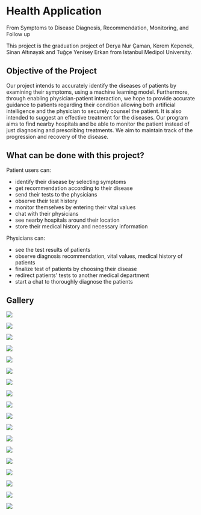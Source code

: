 # Health Application
From Symptoms to Disease Diagnosis, Recommendation,  Monitoring, and Follow up

This project is the graduation project of Derya Nur Çaman, Kerem Kepenek, Sinan Altınayak and Tuğçe Yenisey Erkan from Istanbul Medipol University.

## Objective of the Project

Our project intends to accurately identify the diseases of patients by examining their symptoms, using a machine learning model. Furthermore, through enabling physician-patient interaction, we hope to provide accurate guidance to patients regarding their condition allowing both artificial intelligence and the physician to securely counsel the patient. It is also intended to suggest an effective treatment for the diseases. Our program aims to find nearby hospitals and be able to monitor the patient instead of just diagnosing and prescribing treatments. We aim to maintain track of the progression and recovery of the disease.

## What can be done with this project?

Patient users can:

- identify their disease by selecting symptoms
- get recommendation according to their disease
- send their tests to the physicians
- observe their test history
- monitor themselves by entering their vital values
- chat with their physicians
- see nearby hospitals around their location
- store their medical history and necessary information


Physicians can:

- see the test results of patients
- observe diagnosis recommendation, vital values, medical history of patients
- finalize test of patients by choosing their disease
- redirect patients' tests to another medical department
- start a chat to thoroughly diagnose the patients
 

## Gallery

![](readmeassets/1.png)

![](readmeassets/2.png)

![](readmeassets/3.png)

![](readmeassets/4.png)

![](readmeassets/5.png)

![](readmeassets/6.png)

![](readmeassets/7.png)

![](readmeassets/8.png)

![](readmeassets/9.png)

![](readmeassets/10.png)

![](readmeassets/11.png)

![](readmeassets/12.png)

![](readmeassets/13.png)

![](readmeassets/14.png)

![](readmeassets/15.png)

![](readmeassets/16.png)

![](readmeassets/17.png)

![](readmeassets/18.png)





